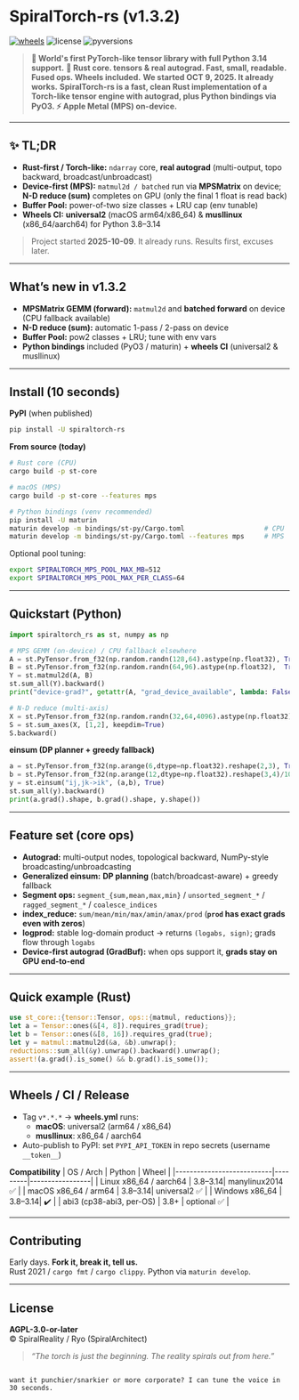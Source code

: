 # SpiralTorch-rs (v1.3.2)
[![wheels](https://img.shields.io/github/actions/workflow/status/RyoSpiralArchitect/spiraltorch/wheels.yml?label=wheels&logo=github)](https://github.com/RyoSpiralArchitect/spiraltorch/actions/workflows/wheels.yml)
![license](https://img.shields.io/badge/license-AGPL--3.0--or--later-blue.svg)
![pyversions](https://img.shields.io/pypi/pyversions/spiraltorch-rs.svg)

> **🚨 World's first PyTorch-like tensor library with full Python 3.14 support.**
> **🧠 Rust core. tensors & real autograd. Fast, small, readable. Fused ops. Wheels included.**
> **We started OCT 9, 2025. It already works.**
> **SpiralTorch-rs is a fast, clean Rust implementation of a Torch-like tensor engine with autograd, plus Python bindings via PyO3. ⚡ Apple Metal (MPS) on-device.**  


---

## ✨ TL;DR

- **Rust-first / Torch-like:** `ndarray` core, **real autograd** (multi-output, topo backward, broadcast/unbroadcast)
- **Device-first (MPS):** `matmul2d / batched` run via **MPSMatrix** on device;  
  **N-D reduce (sum)** completes on GPU (only the final 1 float is read back)
- **Buffer Pool:** power-of-two size classes + LRU cap (env tunable)
- **Wheels CI:** **universal2** (macOS arm64/x86_64) & **musllinux** (x86_64/aarch64) for Python 3.8–3.14

> Project started **2025-10-09**. It already runs. Results first, excuses later.

---

## What’s new in **v1.3.2**

- **MPSMatrix GEMM (forward):** `matmul2d` and **batched forward** on device (CPU fallback available)
- **N-D reduce (sum):** automatic 1-pass / 2-pass on device
- **Buffer Pool:** pow2 classes + LRU; tune with env vars
- **Python bindings** included (PyO3 / maturin) + **wheels CI** (universal2 & musllinux)

---

## Install (10 seconds)

**PyPI** (when published)
```bash
pip install -U spiraltorch-rs
```

**From source (today)**
```bash
# Rust core (CPU)
cargo build -p st-core

# macOS (MPS)
cargo build -p st-core --features mps

# Python bindings (venv recommended)
pip install -U maturin
maturin develop -m bindings/st-py/Cargo.toml                    # CPU
maturin develop -m bindings/st-py/Cargo.toml --features mps     # MPS
```

Optional pool tuning:
```bash
export SPIRALTORCH_MPS_POOL_MAX_MB=512
export SPIRALTORCH_MPS_POOL_MAX_PER_CLASS=64
```

---

## Quickstart (Python)

```python
import spiraltorch_rs as st, numpy as np

# MPS GEMM (on-device) / CPU fallback elsewhere
A = st.PyTensor.from_f32(np.random.randn(128,64).astype(np.float32), True).to("mps")
B = st.PyTensor.from_f32(np.random.randn(64,96).astype(np.float32),  True).to("mps")
Y = st.matmul2d(A, B)
st.sum_all(Y).backward()
print("device-grad?", getattr(A, "grad_device_available", lambda: False)())

# N-D reduce (multi-axis)
X = st.PyTensor.from_f32(np.random.randn(32,64,4096).astype(np.float32), True).to("mps")
S = st.sum_axes(X, [1,2], keepdim=True)
S.backward()
```

**einsum (DP planner + greedy fallback)**
```python
a = st.PyTensor.from_f32(np.arange(6,dtype=np.float32).reshape(2,3), True)
b = st.PyTensor.from_f32(np.arange(12,dtype=np.float32).reshape(3,4)/10, True)
y = st.einsum("ij,jk->ik", (a,b), True)
st.sum_all(y).backward()
print(a.grad().shape, b.grad().shape, y.shape())
```

---

## Feature set (core ops)

- **Autograd:** multi-output nodes, topological backward, NumPy-style broadcasting/unbroadcasting  
- **Generalized einsum:** **DP planning** (batch/broadcast-aware) + greedy fallback  
- **Segment ops:** `segment_{sum,mean,max,min}` / `unsorted_segment_*` / `ragged_segment_*` / `coalesce_indices`  
- **index_reduce:** `sum/mean/min/max/amin/amax/prod` (**`prod` has exact grads even with zeros**)  
- **logprod:** stable log-domain product → returns `(logabs, sign)`; grads flow through `logabs`  
- **Device-first autograd (GradBuf):** when ops support it, **grads stay on GPU end-to-end**

---

## Quick example (Rust)

```rust
use st_core::{tensor::Tensor, ops::{matmul, reductions}};
let a = Tensor::ones(&[4, 8]).requires_grad(true);
let b = Tensor::ones(&[8, 16]).requires_grad(true);
let y = matmul::matmul2d(&a, &b).unwrap();
reductions::sum_all(&y).unwrap().backward().unwrap();
assert!(a.grad().is_some() && b.grad().is_some());
```

---

## Wheels / CI / Release

- Tag `v*.*.*` → **wheels.yml** runs:
  - **macOS**: universal2 (arm64 / x86_64)
  - **musllinux**: x86_64 / aarch64
- Auto-publish to PyPI: set `PYPI_API_TOKEN` in repo secrets (username `__token__`)

**Compatibility**
| OS / Arch                 | Python  | Wheel           |
|---------------------------|---------|-----------------|
| Linux x86_64 / aarch64    | 3.8–3.14| manylinux2014 ✅ |
| macOS x86_64 / arm64      | 3.8–3.14| universal2 ✅    |
| Windows x86_64            | 3.8–3.14| ✔️              |
| abi3 (cp38-abi3, per-OS)  | 3.8+    | optional ✅      |

---

## Contributing

Early days. **Fork it, break it, tell us.**  
Rust 2021 / `cargo fmt` / `cargo clippy`. Python via `maturin develop`.

---

## License

**AGPL-3.0-or-later**  
© SpiralReality / Ryo (SpiralArchitect)

> *“The torch is just the beginning. The reality spirals out from here.”*
```

want it punchier/snarkier or more corporate? I can tune the voice in 30 seconds.
